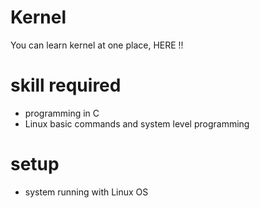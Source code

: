 # Kernel
You can learn kernel at one place, HERE !!
# skill required 
- programming in C
- Linux basic commands and system level programming
# setup
- system running with Linux OS
